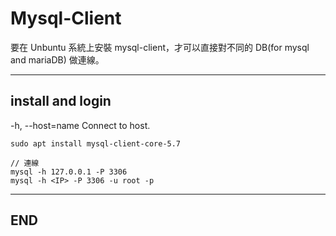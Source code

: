 # Mysql-Client

要在 Unbuntu 系統上安裝 mysql-client，才可以直接對不同的 DB(for mysql and mariaDB) 做連線。

---

## install and login

-h, --host=name     Connect to host.

```{}
sudo apt install mysql-client-core-5.7

// 連線
mysql -h 127.0.0.1 -P 3306
mysql -h <IP> -P 3306 -u root -p
```

---

## END
